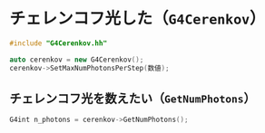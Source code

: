 # チェレンコフ光した（``G4Cerenkov``）

```cpp
#include "G4Cerenkov.hh"

auto cerenkov = new G4Cerenkov();
cerenkov->SetMaxNumPhotonsPerStep(数値);
```

## チェレンコフ光を数えたい（``GetNumPhotons``）

```cpp
G4int n_photons = cerenkov->GetNumPhotons();
```

